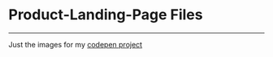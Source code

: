 <h1>Product-Landing-Page Files</h1>
<hr>
<p>Just the images for my <a href = "https://codepen.io/Carla9859/full/mjRrvq/" target="_blank">codepen project</a></p>
